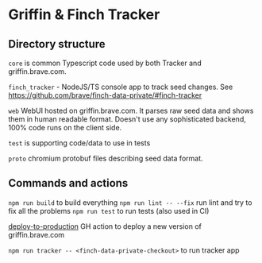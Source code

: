 # Griffin & Finch Tracker

## Directory structure

`core` is common Typescript code used by both Tracker and griffin.brave.com.

`finch_tracker` - NodeJS/TS console app to track seed changes. See https://github.com/brave/finch-data-private/#finch-tracker

`web` WebUI hosted on griffin.brave.com. It parses raw seed data and shows them in human readable format. Doesn't use any sophisticated backend, 100% code runs on the client side.

`test` is supporting code/data to use in tests

`proto` chromium protobuf files describing seed data format.

## Commands and actions

`npm run build` to build everything
`npm run lint -- --fix` run lint and try to fix all the problems
`npm run test` to run tests (also used in CI)

[deploy-to-production](https://github.com/brave/brave-variations/actions/workflows/deploy-to-production.yml) GH action to deploy a new version of griffin.brave.com

`npm run tracker -- <finch-data-private-checkout>` to run tracker app
